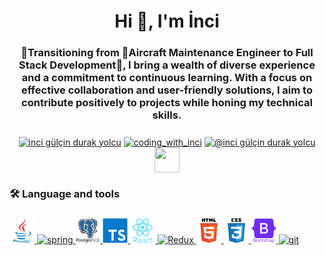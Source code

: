 ###
<h1 align="center">Hi 👋, I'm İnci</h1>
<h3 align="center">🚀Transitioning from 🛫Aircraft Maintenance Engineer to Full Stack Development🛬, I bring a wealth of diverse experience and a commitment to continuous learning. With a focus on effective collaboration and user-friendly solutions, I aim to contribute positively to projects while honing my technical skills.</h3>

###

<div align="center">  
<a href="https://www.linkedin.com/in/inci-g%C3%BCl%C3%A7in-durak-yolcu-b1388761/" target="blank"><img align="center" src="https://raw.githubusercontent.com/rahuldkjain/github-profile-readme-generator/master/src/images/icons/Social/linked-in-alt.svg" alt="i̇nci gülçin durak yolcu" height="40" width="40" /></a>
<a href="https://www.instagram.com/coding_with_inci/" target="blank"><img align="center" src="https://raw.githubusercontent.com/rahuldkjain/github-profile-readme-generator/master/src/images/icons/Social/instagram.svg" alt="coding_with_inci" height="40" width="40" /></a>
<a href="https://medium.com/@incigulcindurak" target="blank"><img align="center" src="https://raw.githubusercontent.com/rahuldkjain/github-profile-readme-generator/master/src/images/icons/Social/medium.svg" alt="@i̇nci gülçin durak yolcu" height="40" width="40" /></a>
<a href="https://gist.github.com/InciGulcinDY" target="blank"><img align="center" src="https://github.com/InciGulcinDY/InciGulcinDY/assets/113159986/bb974f5c-b58e-426b-8c86-970f04a638d5" height="40" width="40" /></a>
</div>

###

<h3 align="left">🛠 Language and tools</h3>

###

<div align="left">
  <p align="left"> 
    <a href="https://www.java.com" target="_blank" rel="noreferrer"> <img src="https://raw.githubusercontent.com/devicons/devicon/master/icons/java/java-original.svg" alt="java" width="40" height="40"/> </a> 
    <a href="https://spring.io/" target="_blank" rel="noreferrer"> <img src="https://www.vectorlogo.zone/logos/springio/springio-icon.svg" alt="spring" width="40" height="40"/> </a>
    <a href="https://www.postgresql.org" target="_blank" rel="noreferrer"> <img src="https://raw.githubusercontent.com/devicons/devicon/master/icons/postgresql/postgresql-original-wordmark.svg" alt="postgresql" width="40" height="40"/> </a>
    <a href="https://www.typescriptlang.org/" target="_blank" rel="noreferrer"> <img src="https://raw.githubusercontent.com/devicons/devicon/master/icons/typescript/typescript-original.svg" alt="typescript" width="40" height="40"/> </a>
    <a href="https://reactjs.org/" target="_blank" rel="noreferrer"> <img src="https://raw.githubusercontent.com/devicons/devicon/master/icons/react/react-original-wordmark.svg" alt="react" width="40" height="40"/> </a>
    <a href="https://redux.js.org/" target="_blank" rel="noreferrer"> <img src="https://github.com/InciGulcinDY/InciGulcinDY/assets/113159986/7872aa44-d592-4d1f-9920-7a8c2d3f5306" alt="Redux" width="auto" height="40"/> </a> 
    <a href="https://www.w3.org/html/" target="_blank" rel="noreferrer"> <img src="https://raw.githubusercontent.com/devicons/devicon/master/icons/html5/html5-original-wordmark.svg" alt="html5" width="40" height="40"/> </a>
    <a href="https://www.w3schools.com/css/" target="_blank" rel="noreferrer"> <img src="https://raw.githubusercontent.com/devicons/devicon/master/icons/css3/css3-original-wordmark.svg" alt="css3" width="40" height="40"/> </a> 
    <a href="https://getbootstrap.com" target="_blank" rel="noreferrer"> <img src="https://raw.githubusercontent.com/devicons/devicon/master/icons/bootstrap/bootstrap-plain-wordmark.svg" alt="bootstrap" width="40" height="40"/> </a>   
    <a href="https://git-scm.com/" target="_blank" rel="noreferrer"> <img src="https://www.vectorlogo.zone/logos/git-scm/git-scm-icon.svg" alt="git" width="40" height="40"/> </a>        
  </p>
</div>

###


